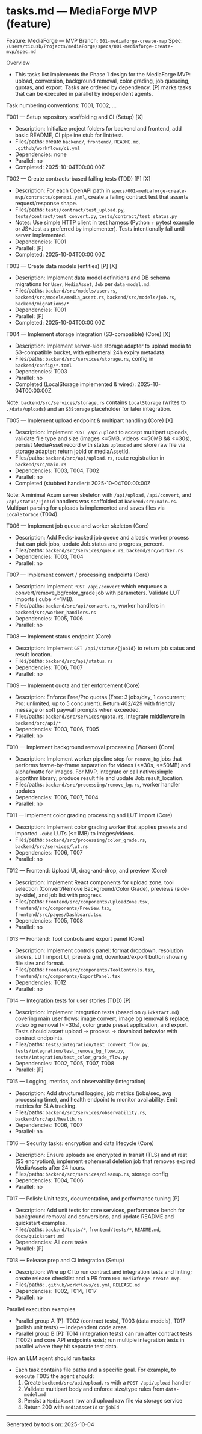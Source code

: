 # tasks.md — MediaForge MVP (feature)

Feature: MediaForge — MVP
Branch: `001-mediaforge-create-mvp`
Spec: `/Users/ticusb/Projects/mediaForge/specs/001-mediaforge-create-mvp/spec.md`

Overview
- This tasks list implements the Phase 1 design for the MediaForge MVP: upload, conversion, background removal, color grading, job queueing, quotas, and export. Tasks are ordered by dependency. [P] marks tasks that can be executed in parallel by independent agents.

Task numbering conventions: T001, T002, ...

T001 — Setup repository scaffolding and CI (Setup) [X]
- Description: Initialize project folders for backend and frontend, add basic README, CI pipeline stub for lint/test.
- Files/paths: create `backend/`, `frontend/`, `README.md`, `.github/workflows/ci.yml`
- Dependencies: none
- Parallel: no
- Completed: 2025-10-04T00:00:00Z

T002 — Create contracts-based failing tests (TDD) [P] [X]
- Description: For each OpenAPI path in `specs/001-mediaforge-create-mvp/contracts/openapi.yaml`, create a failing contract test that asserts request/response shape.
- Files/paths: `tests/contract/test_upload.py`, `tests/contract/test_convert.py`, `tests/contract/test_status.py`
- Notes: Use simple HTTP client in test harness (Python + pytest example or JS+Jest as preferred by implementer). Tests intentionally fail until server implemented.
- Dependencies: T001
- Parallel: [P]
- Completed: 2025-10-04T00:00:00Z

T003 — Create data models (entities) [P] [X]
- Description: Implement data model definitions and DB schema migrations for `User`, `MediaAsset`, `Job` per `data-model.md`.
- Files/paths: `backend/src/models/user.rs`, `backend/src/models/media_asset.rs`, `backend/src/models/job.rs`, `backend/migrations/*`
- Dependencies: T001
- Parallel: [P]
- Completed: 2025-10-04T00:00:00Z

T004 — Implement storage integration (S3-compatible) (Core) [X]
- Description: Implement server-side storage adapter to upload media to S3-compatible bucket, with ephemeral 24h expiry metadata.
- Files/paths: `backend/src/services/storage.rs`, config in `backend/config/*.toml`
- Dependencies: T003
- Parallel: no
- Completed (LocalStorage implemented & wired): 2025-10-04T00:00:00Z

Note: `backend/src/services/storage.rs` contains `LocalStorage` (writes to `./data/uploads`) and an `S3Storage` placeholder for later integration.


T005 — Implement upload endpoint & multipart handling (Core) [X]
- Description: Implement `POST /api/upload` to accept multipart uploads, validate file type and size (images <=5MB, videos <=50MB && <=30s), persist MediaAsset record with status `uploaded` and store raw file via storage adapter; return jobId or mediaAssetId.
- Files/paths: `backend/src/api/upload.rs`, route registration in `backend/src/main.rs`
- Dependencies: T003, T004, T002
- Parallel: no
- Completed (stubbed handler): 2025-10-04T00:00:00Z

Note: A minimal Axum server skeleton with `/api/upload`, `/api/convert`, and `/api/status/:jobId` handlers was scaffolded at `backend/src/main.rs`. Multipart parsing for uploads is implemented and saves files via `LocalStorage` (T004).

T006 — Implement job queue and worker skeleton (Core)
- Description: Add Redis-backed job queue and a basic worker process that can pick jobs, update Job.status and progress_percent.
- Files/paths: `backend/src/services/queue.rs`, `backend/src/worker.rs`
- Dependencies: T003, T004
- Parallel: no

T007 — Implement convert / processing endpoints (Core)
- Description: Implement `POST /api/convert` which enqueues a convert/remove_bg/color_grade job with parameters. Validate LUT imports (.cube <=1MB).
- Files/paths: `backend/src/api/convert.rs`, worker handlers in `backend/src/worker_handlers.rs`
- Dependencies: T005, T006
- Parallel: no

T008 — Implement status endpoint (Core)
- Description: Implement `GET /api/status/{jobId}` to return job status and result location.
- Files/paths: `backend/src/api/status.rs`
- Dependencies: T006, T007
- Parallel: no

T009 — Implement quota and tier enforcement (Core)
- Description: Enforce Free/Pro quotas (Free: 3 jobs/day, 1 concurrent; Pro: unlimited, up to 5 concurrent). Return 402/429 with friendly message or soft paywall prompts when exceeded.
- Files/paths: `backend/src/services/quota.rs`, integrate middleware in `backend/src/api/*`
- Dependencies: T003, T006, T005
- Parallel: no

T010 — Implement background removal processing (Worker) (Core)
- Description: Implement worker pipeline step for `remove_bg` jobs that performs frame-by-frame separation for videos (<=30s, <=50MB) and alpha/matte for images. For MVP, integrate or call native/simple algorithm library; produce result file and update Job.result_location.
- Files/paths: `backend/src/processing/remove_bg.rs`, worker handler updates
- Dependencies: T006, T007, T004
- Parallel: no

T011 — Implement color grading processing and LUT import (Core)
- Description: Implement color grading worker that applies presets and imported `.cube` LUTs (<=1MB) to images/videos.
- Files/paths: `backend/src/processing/color_grade.rs`, `backend/src/services/lut.rs`
- Dependencies: T006, T007
- Parallel: no

T012 — Frontend: Upload UI, drag-and-drop, and preview (Core)
- Description: Implement React components for upload zone, tool selection (Convert/Remove Background/Color Grade), previews (side-by-side), and job list with progress.
- Files/paths: `frontend/src/components/UploadZone.tsx`, `frontend/src/components/Preview.tsx`, `frontend/src/pages/Dashboard.tsx`
- Dependencies: T005, T008
- Parallel: no

T013 — Frontend: Tool controls and export panel (Core)
- Description: Implement controls panel: format dropdown, resolution sliders, LUT import UI, presets grid, download/export button showing file size and format.
- Files/paths: `frontend/src/components/ToolControls.tsx`, `frontend/src/components/ExportPanel.tsx`
- Dependencies: T012
- Parallel: no

T014 — Integration tests for user stories (TDD) [P]
- Description: Implement integration tests (based on `quickstart.md`) covering main user flows: image convert, image bg removal & replace, video bg removal (<=30s), color grade preset application, and export. Tests should assert upload → process → download behavior with contract endpoints.
- Files/paths: `tests/integration/test_convert_flow.py`, `tests/integration/test_remove_bg_flow.py`, `tests/integration/test_color_grade_flow.py`
- Dependencies: T002, T005, T007, T008
- Parallel: [P]

T015 — Logging, metrics, and observability (Integration)
- Description: Add structured logging, job metrics (jobs/sec, avg processing time), and health endpoint to monitor availability. Emit metrics for SLA tracking.
- Files/paths: `backend/src/services/observability.rs`, `backend/src/api/health.rs`
- Dependencies: T006, T007
- Parallel: no

T016 — Security tasks: encryption and data lifecycle (Core)
- Description: Ensure uploads are encrypted in transit (TLS) and at rest (S3 encryption); implement ephemeral deletion job that removes expired MediaAssets after 24 hours.
- Files/paths: `backend/src/services/cleanup.rs`, storage config
- Dependencies: T004, T006
- Parallel: no

T017 — Polish: Unit tests, documentation, and performance tuning [P]
- Description: Add unit tests for core services, performance bench for background removal and conversions, and update README and quickstart examples.
- Files/paths: `backend/tests/*`, `frontend/tests/*`, `README.md`, `docs/quickstart.md`
- Dependencies: All core tasks
- Parallel: [P]

T018 — Release prep and CI integration (Setup)
- Description: Wire up CI to run contract and integration tests and linting; create release checklist and a PR from `001-mediaforge-create-mvp`.
- Files/paths: `.github/workflows/ci.yml`, `RELEASE.md`
- Dependencies: T002, T014, T017
- Parallel: no

Parallel execution examples
- Parallel group A [P]: T002 (contract tests), T003 (data models), T017 (polish unit tests) — independent code areas.
- Parallel group B [P]: T014 (integration tests) can run after contract tests (T002) and core API endpoints exist; run multiple integration tests in parallel where they hit separate test data.

How an LLM agent should run tasks
- Each task contains file paths and a specific goal. For example, to execute T005 the agent should:
  1. Create `backend/src/api/upload.rs` with a `POST /api/upload` handler
  2. Validate multipart body and enforce size/type rules from `data-model.md`
  3. Persist a `MediaAsset` row and upload raw file via storage service
  4. Return 200 with `mediaAssetId` or `jobId`

---

Generated by tools on: 2025-10-04
